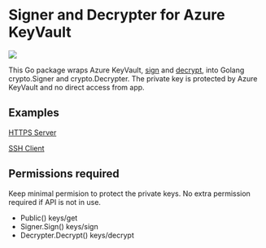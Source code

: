 # Signer and Decrypter for Azure KeyVault
[![](https://pkg.go.dev/badge/github.com/tg123/azkeyvault?status.svg)](https://pkg.go.dev/github.com/tg123/azkeyvault)

This Go package wraps Azure KeyVault, [sign](https://docs.microsoft.com/en-us/rest/api/keyvault/sign) and [decrypt](https://docs.microsoft.com/en-us/rest/api/keyvault/decrypt/decrypt), into Golang crypto.Signer and crypto.Decrypter. 
The private key is protected by Azure KeyVault and no direct access from app.

## Examples

[HTTPS Server](example_https_server_test.go)

[SSH Client](example_ssh_client_test.go)

## Permissions required

 Keep minimal permision to protect the private keys. No extra permission required if API is not in use.

 * Public() keys/get
 * Signer.Sign() keys/sign
 * Decrypter.Decrypt() keys/decrypt
